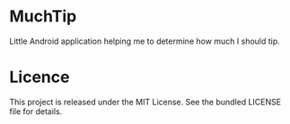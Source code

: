 # MuchTip

Little Android application helping me to determine how much I should tip.

# Licence

This project is released under the MIT License. See the bundled LICENSE file for details.
